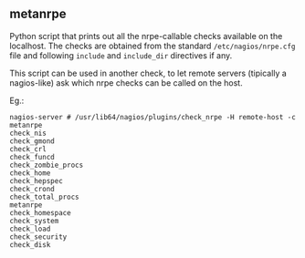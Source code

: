 ## metanrpe

Python script that prints out all the nrpe-callable checks available on the localhost.
The checks are obtained from the standard `/etc/nagios/nrpe.cfg` file and following
`include` and `include_dir` directives if any.

This script can be used in another check, to let remote servers (tipically a nagios-like)
ask which nrpe checks can be called on the host.

Eg.:

	nagios-server # /usr/lib64/nagios/plugins/check_nrpe -H remote-host -c metanrpe
	check_nis
	check_gmond
	check_crl
	check_funcd
	check_zombie_procs
	check_home
	check_hepspec
	check_crond
	check_total_procs
	metanrpe
	check_homespace
	check_system
	check_load
	check_security
	check_disk

